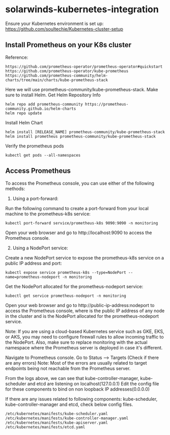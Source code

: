 # solarwinds-kubernetes-integration

Ensure your Kubernetes environment is set up: 
https://github.com/soultechie/Kubernetes-cluster-setup

## Install Prometheus on your K8s cluster 
Reference: 
```
https://github.com/prometheus-operator/prometheus-operator#quickstart
https://github.com/prometheus-operator/kube-prometheus
https://github.com/prometheus-community/helm-charts/tree/main/charts/kube-prometheus-stack
```
Here we will use prometheus-community/kube-prometheus-stack. Make sure to install Helm.
Get Helm Repository Info
```
helm repo add prometheus-community https://prometheus-community.github.io/helm-charts
helm repo update
```
Install Helm Chart
```
helm install [RELEASE_NAME] prometheus-community/kube-prometheus-stack
helm install prometheus prometheus-community/kube-prometheus-stack
```
Verify the prometheus pods
```
kubectl get pods --all-namespaces
```
## Access Prometheus 
To access the Prometheus console, you can use either of the following methods:

1) Using a port-forward:

Run the following command to create a port-forward from your local machine to the prometheus-k8s service:
```
kubectl port-forward service/prometheus-k8s 9090:9090 -n monitoring
```
Open your web browser and go to http://localhost:9090 to access the Prometheus console.

2) Using a NodePort service:

Create a new NodePort service to expose the prometheus-k8s service on a public IP address and port:
```
kubectl expose service prometheus-k8s --type=NodePort --name=prometheus-nodeport -n monitoring
```
Get the NodePort allocated for the prometheus-nodeport service:
```
kubectl get service prometheus-nodeport -n monitoring
```
Open your web browser and go to http://public-ip-address:nodeport to access the Prometheus console, where <public-ip-address> is the public IP address of any node in the cluster and <nodeport> is the NodePort allocated for the prometheus-nodeport service.
  
Note: If you are using a cloud-based Kubernetes service such as GKE, EKS, or AKS, you may need to configure firewall rules to allow incoming traffic to the NodePort. Also, make sure to replace monitoring with the actual namespace where the Prometheus server is deployed in case it's different.
  
Navigate to Prometheus console. Go to Status -->  Targets (Check if there are any errors)
Note: Most of the errors are usually related to target endpoints being not reachable from the Prometheus server. 
  
  From the logs above, we can see that kube-controller-manager, kube-scheduler and etcd are listening on localhost(127.0.0.1)
  Edit the config file for these components to bind on non loopback IP addresses(0.0.0.0)
  
  
If there are any issues related to following components: kube-scheduler, kube-controller-manager and etcd, check below config files. 
```
/etc/kubernetes/manifests/kube-scheduler.yaml
/etc/kubernetes/manifests/kube-controller-manager.yaml
/etc/kubernetes/manifests/kube-apiserver.yaml
/etc/kubernetes/manifests/etcd.yaml
```
